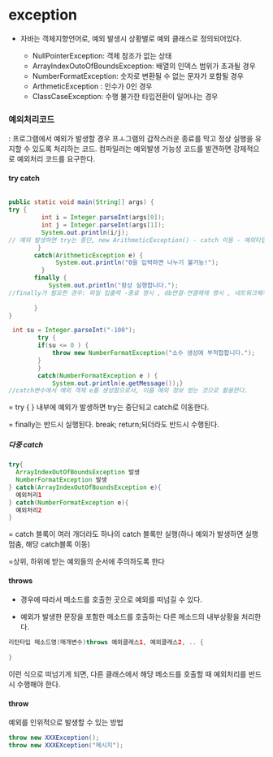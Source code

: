 # exception

* 자바는 객체지향언어로, 예외 발생시 상황별로 예외 클래스로 정의되어있다. 
  
  * NullPointerException: 객체 참조가 없는 상태
  * ArrayIndexOutoOfBoundsException: 배열의 인덱스 범위가 초과될 경우
  * NumberFormatException: 숫자로 변환될 수 없는 문자가 포함될 경우
  * ArthmeticException : 인수가 0인 경우
  * ClassCaseException: 수행 불가한 타입전환이 일어나는 경우 
  
  

### 예외처리코드

: 프로그램에서 예외가 발생할 경우 프ㅗ그램의 갑작스러운 종료를 막고 정상 실행을 유지할 수 있도록 처리하는 코드. 컴파일러는 예외발생 가능성 코드를 발견하면 강제적으로 예외처리 코드를 요구한다.

#### try catch

````java

public static void main(String[] args) {
try {
		 int i = Integer.parseInt(args[0]);
		 int j = Integer.parseInt(args[1]);
		 System.out.println(i/j);
// 예외 발생하면 try는 중단, new ArithmeticException() - catch 이동 - 예외타입 비교
	    }
	   catch(ArithmeticException e) {    
	    	 System.out.println("0을 입력하면 나누기 불가능!");	    	 
	     }
	   finally {
		   System.out.println("항상 실행합니다.");
//finally가 필요한 경우: 파일 입출력 -종료 명시 , db연결-연결헤제 명시 , 네트워크해제명시
		   
	   }
}
````

````java
 int su = Integer.parseInt("-100");
	    try {
	    if(su <= 0 ) {
	    	throw new NumberFormatException("소수 생성에 부적합합니다.");
	    }
	    }
	    catch(NumberFormatException e ) {
	    	System.out.println(e.getMessage());}
//catch변수에서 예외 객체 e를 생성함으로서, 이를 예외 정보 얻는 것으로 활용한다. 
````



= try { } 내부에 예외가 발생하면 try는 중단되고 catch로 이동한다. 

= finally는 반드시 실행된다. break; return;되더라도 반드시 수행된다. 

##### 다중 catch

````java
try{
  ArrayIndexOutOfBoundsException 발생
  NumberFormatException 발생
} catch(ArrayIndexOutOfBoundsException e){
  예외처리1
} catch(NumberFormatException e){
  예외처리2
}
````

= catch 블록이 여러 개더라도 하나의 catch 블록만 실행(하나 예외가 발생하면 실행 멈춤, 해당 catch블록 이동)

=상위, 하위에 받는 예외들의 순서에 주의하도록 한다 





#### throws

* 경우에 따라서 메소드를 호출한 곳으로 예외를 떠넘길 수 있다. 

* 예외가 발생한 문장을 포함한 메소드를 호출하는 다른 메소드의 내부상황을 처리한다. 

````java
리턴타입 메소드명(매개변수)throws 예외클래스1, 예외클래스2, .. {
  
}
````

이런 식으로 떠넘기게 되면, 다른 클래스에서 해당 메소드를 호출할 때 예외처리를 반드시 수행해야 한다.





#### throw

예외를 인위적으로 발생할 수 있는 방법

````java
throw new XXXException();
throw new XXXEXception("메시지");
````

